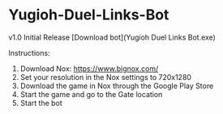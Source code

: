 # Yugioh-Duel-Links-Bot

v1.0 Initial Release
[Download bot](Yugioh Duel Links Bot.exe)

Instructions:
1) Download Nox: https://www.bignox.com/
2) Set your resolution in the Nox settings to 720x1280
3) Download the game in Nox through the Google Play Store
4) Start the game and go to the Gate location
5) Start the bot
